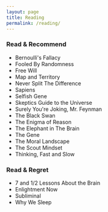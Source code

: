 ```yaml
---
layout: page
title: Reading
permalink: /reading/
---
```


### Read & Recommend

- Bernoulli's Fallacy
- Fooled By Randomness
- Free Will
- Map and Territory
- Never Split The Difference
- Sapiens
- Selfish Gene
- Skeptics Guide to the Universe
- Surely You're Joking, Mr. Feynman
- The Black Swan
- The Enigma of Reason
- The Elephant in The Brain
- The Gene
- The Moral Landscape
- The Scout Mindset
- Thinking, Fast and Slow

### Read & Regret

- 7 and 1/2 Lessons About the Brain
- Enlightment Now
- Subliminal
- Why We Sleep


